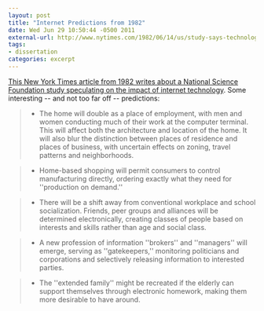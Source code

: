 ```yaml
---
layout: post
title: "Internet Predictions from 1982"
date: Wed Jun 29 10:50:44 -0500 2011
external-url: http://www.nytimes.com/1982/06/14/us/study-says-technology-could-transform-society.html
tags:
- dissertation
categories: excerpt
---
```

[This New York Times article from 1982 writes about a National Science Foundation study speculating on the impact of internet technology](http://www.nytimes.com/1982/06/14/us/study-says-technology-could-transform-society.html). Some interesting -- and not too far off -- predictions:

> - The home will double as a place of employment, with men and women conducting much of their work at the computer terminal. This will affect both the architecture and location of the home. It will also blur the distinction between places of residence and places of business, with uncertain effects on zoning, travel patterns and neighborhoods.

> - Home-based shopping will permit consumers to control manufacturing directly, ordering exactly what they need for ''production on demand.''

> - There will be a shift away from conventional workplace and school socialization. Friends, peer groups and alliances will be determined electronically, creating classes of people based on interests and skills rather than age and social class.

> - A new profession of information ''brokers'' and ''managers'' will emerge, serving as ''gatekeepers,'' monitoring politicians and corporations and selectively releasing information to interested parties.

> - The ''extended family'' might be recreated if the elderly can support themselves through electronic homework, making them more desirable to have around.
